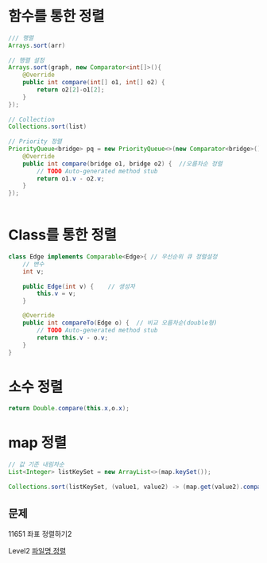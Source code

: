 # 함수를 통한 정렬

```java
/// 행렬
Arrays.sort(arr)
    
// 행렬 설정
Arrays.sort(graph, new Comparator<int[]>(){
    @Override
    public int compare(int[] o1, int[] o2) {
        return o2[2]-o1[2];
    }
});
    
// Collection
Collections.sort(list)
    
// Priority 정렬
PriorityQueue<bridge> pq = new PriorityQueue<>(new Comparator<bridge>() {	
    @Override
    public int compare(bridge o1, bridge o2) {	//오름차순 정렬
        // TODO Auto-generated method stub
        return o1.v - o2.v;
    }
});
    
```



# Class를 통한 정렬

```java
class Edge implements Comparable<Edge>{	// 우선순위 큐 정렬설정
	// 변수
	int v;
	
	public Edge(int v) {	// 생성자
		this.v = v;
	}

	@Override
	public int compareTo(Edge o) {	// 비교 오름차순(double형)
		// TODO Auto-generated method stub
		return this.v - o.v;
	}	
}
```



# 소수 정렬

```java
return Double.compare(this.x,o.x);
```



# map 정렬

```java
// 값 기준 내림차순
List<Integer> listKeySet = new ArrayList<>(map.keySet());
        
Collections.sort(listKeySet, (value1, value2) -> (map.get(value2).compareTo(map.get(value1))));
```







## 문제 

11651 좌표 정렬하기2

Level2 [파일명 정렬](https://programmers.co.kr/learn/courses/30/lessons/17686)


